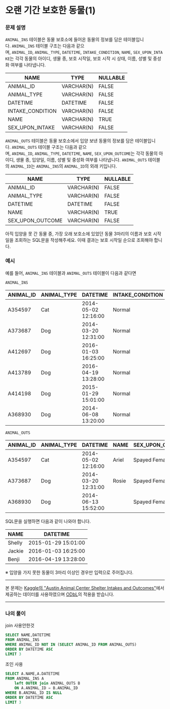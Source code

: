# 오랜 기간 보호한 동물(1)

### **문제 설명**

`ANIMAL_INS` 테이블은 동물 보호소에 들어온 동물의 정보를 담은 테이블입니다. `ANIMAL_INS` 테이블 구조는 다음과 같으며, `ANIMAL_ID`, `ANIMAL_TYPE`, `DATETIME`, `INTAKE_CONDITION`, `NAME`, `SEX_UPON_INTAKE`는 각각 동물의 아이디, 생물 종, 보호 시작일, 보호 시작 시 상태, 이름, 성별 및 중성화 여부를 나타냅니다.

| NAME | TYPE | NULLABLE |
| --- | --- | --- |
| ANIMAL_ID | VARCHAR(N) | FALSE |
| ANIMAL_TYPE | VARCHAR(N) | FALSE |
| DATETIME | DATETIME | FALSE |
| INTAKE_CONDITION | VARCHAR(N) | FALSE |
| NAME | VARCHAR(N) | TRUE |
| SEX_UPON_INTAKE | VARCHAR(N) | FALSE |

`ANIMAL_OUTS` 테이블은 동물 보호소에서 입양 보낸 동물의 정보를 담은 테이블입니다. `ANIMAL_OUTS` 테이블 구조는 다음과 같으며, `ANIMAL_ID`, `ANIMAL_TYPE`, `DATETIME`, `NAME`, `SEX_UPON_OUTCOME`는 각각 동물의 아이디, 생물 종, 입양일, 이름, 성별 및 중성화 여부를 나타냅니다. `ANIMAL_OUTS` 테이블의 `ANIMAL_ID`는 `ANIMAL_INS`의 `ANIMAL_ID`의 외래 키입니다.

| NAME | TYPE | NULLABLE |
| --- | --- | --- |
| ANIMAL_ID | VARCHAR(N) | FALSE |
| ANIMAL_TYPE | VARCHAR(N) | FALSE |
| DATETIME | DATETIME | FALSE |
| NAME | VARCHAR(N) | TRUE |
| SEX_UPON_OUTCOME | VARCHAR(N) | FALSE |

아직 입양을 못 간 동물 중, 가장 오래 보호소에 있었던 동물 3마리의 이름과 보호 시작일을 조회하는 SQL문을 작성해주세요. 이때 결과는 보호 시작일 순으로 조회해야 합니다.

### 예시

예를 들어, `ANIMAL_INS` 테이블과 `ANIMAL_OUTS` 테이블이 다음과 같다면

`ANIMAL_INS`

| ANIMAL_ID | ANIMAL_TYPE | DATETIME | INTAKE_CONDITION | NAME | SEX_UPON_INTAKE |
| --- | --- | --- | --- | --- | --- |
| A354597 | Cat | 2014-05-02 12:16:00 | Normal | Ariel | Spayed Female |
| A373687 | Dog | 2014-03-20 12:31:00 | Normal | Rosie | Spayed Female |
| A412697 | Dog | 2016-01-03 16:25:00 | Normal | Jackie | Neutered Male |
| A413789 | Dog | 2016-04-19 13:28:00 | Normal | Benji | Spayed Female |
| A414198 | Dog | 2015-01-29 15:01:00 | Normal | Shelly | Spayed Female |
| A368930 | Dog | 2014-06-08 13:20:00 | Normal |  | Spayed Female |

`ANIMAL_OUTS`

| ANIMAL_ID | ANIMAL_TYPE | DATETIME | NAME | SEX_UPON_OUTCOME |
| --- | --- | --- | --- | --- |
| A354597 | Cat | 2014-05-02 12:16:00 | Ariel | Spayed Female |
| A373687 | Dog | 2014-03-20 12:31:00 | Rosie | Spayed Female |
| A368930 | Dog | 2014-06-13 15:52:00 |  | Spayed Female |

SQL문을 실행하면 다음과 같이 나와야 합니다.

| NAME | DATETIME |
| --- | --- |
| Shelly | 2015-01-29 15:01:00 |
| Jackie | 2016-01-03 16:25:00 |
| Benji | 2016-04-19 13:28:00 |

※ 입양을 가지 못한 동물이 3마리 이상인 경우만 입력으로 주어집니다.

---

본 문제는 [Kaggle의 "Austin Animal Center Shelter Intakes and Outcomes"](https://www.kaggle.com/aaronschlegel/austin-animal-center-shelter-intakes-and-outcomes)에서 제공하는 데이터를 사용하였으며 [ODbL](https://opendatacommons.org/licenses/odbl/1.0/)의 적용을 받습니다.

---

### 나의 풀이

join 사용안한것

```sql
SELECT NAME,DATETIME
FROM ANIMAL_INS
WHERE ANIMAL_ID NOT IN (SELECT ANIMAL_ID FROM ANIMAL_OUTS)
ORDER BY DATETIME ASC
LIMIT 3
```

조인 사용

```sql
SELECT A.NAME,A.DATETIME
FROM ANIMAL_INS A 
    left OUTER join ANIMAL_OUTS B
    ON A.ANIMAL_ID = B.ANIMAL_ID
WHERE B.ANIMAL_ID IS NULL 
ORDER BY DATETIME ASC
LIMIT 3
```